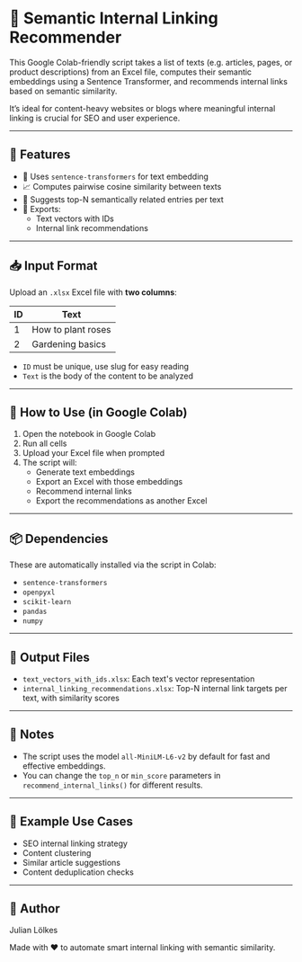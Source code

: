 # 🧠 Semantic Internal Linking Recommender

This Google Colab-friendly script takes a list of texts (e.g. articles, pages, or product descriptions) from an Excel file, computes their semantic embeddings using a Sentence Transformer, and recommends internal links based on semantic similarity.

It’s ideal for content-heavy websites or blogs where meaningful internal linking is crucial for SEO and user experience.

---

## 🔧 Features

- 💬 Uses `sentence-transformers` for text embedding
- 📈 Computes pairwise cosine similarity between texts
- 🔗 Suggests top-N semantically related entries per text
- 📁 Exports:
  - Text vectors with IDs
  - Internal link recommendations

---

## 📥 Input Format

Upload an `.xlsx` Excel file with **two columns**:

| ID  | Text               |
|-----|--------------------|
| 1   | How to plant roses |
| 2   | Gardening basics   |

- `ID` must be unique, use slug for easy reading
- `Text` is the body of the content to be analyzed

---

## 🚀 How to Use (in Google Colab)

1. Open the notebook in Google Colab
2. Run all cells
3. Upload your Excel file when prompted
4. The script will:
   - Generate text embeddings
   - Export an Excel with those embeddings
   - Recommend internal links
   - Export the recommendations as another Excel

---

## 📦 Dependencies

These are automatically installed via the script in Colab:

- `sentence-transformers`
- `openpyxl`
- `scikit-learn`
- `pandas`
- `numpy`

---

## 🧪 Output Files

- `text_vectors_with_ids.xlsx`: Each text's vector representation
- `internal_linking_recommendations.xlsx`: Top-N internal link targets per text, with similarity scores

---

## 📌 Notes

- The script uses the model `all-MiniLM-L6-v2` by default for fast and effective embeddings.
- You can change the `top_n` or `min_score` parameters in `recommend_internal_links()` for different results.

---

## 🤖 Example Use Cases

- SEO internal linking strategy
- Content clustering
- Similar article suggestions
- Content deduplication checks

---

## 🔐 Author
Julian Lölkes

Made with ❤️ to automate smart internal linking with semantic similarity.
